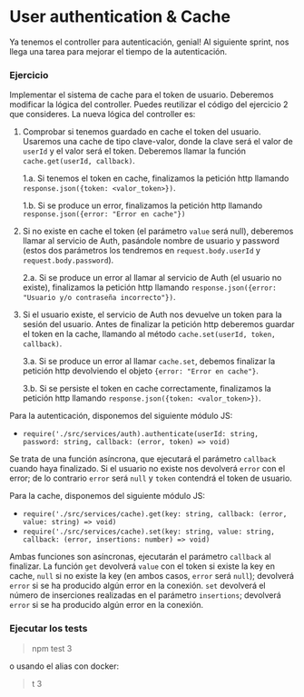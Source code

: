 # User authentication & Cache
Ya tenemos el controller para autenticación, genial! Al siguiente sprint, nos llega una tarea para mejorar el tiempo de la autenticación.

### Ejercicio
Implementar el sistema de cache para el token de usuario.
Deberemos modificar la lógica del controller. Puedes reutilizar el código del ejercicio 2 que consideres. La nueva lógica del controller es:

1. Comprobar si tenemos guardado en cache el token del usuario. Usaremos una cache de tipo clave-valor, donde la clave será el valor de `userId` y el valor será el token. Deberemos llamar la función `cache.get(userId, callback)`.

    1.a. Si tenemos el token en cache, finalizamos la petición http llamando `response.json({token: <valor_token>})`.

    1.b. Si se produce un error, finalizamos la petición http llamando `response.json({error: "Error en cache"})`

2. Si no existe en cache el token (el parámetro `value` será null), deberemos llamar al servicio de Auth, pasándole nombre de usuario y password (estos dos parámetros los tendremos en `request.body.userId` y `request.body.password`).

    2.a. Si se produce un error al llamar al servicio de Auth (el usuario no existe), finalizamos la petición http llamando `response.json({error: "Usuario y/o contraseña incorrecto"})`.

3. Si el usuario existe, el servicio de Auth nos devuelve un token para la sesión del usuario. Antes de finalizar la petición http deberemos guardar el token en la cache, llamando al método `cache.set(userId, token, callback)`.

    3.a. Si se produce un error al llamar `cache.set`, debemos finalizar la petición http devolviendo el objeto `{error: "Error en cache"}`.

    3.b. Si se persiste el token en cache correctamente, finalizamos la petición http llamando `response.json({token: <valor_token>})`.

Para la autenticación, disponemos del siguiente módulo JS:
- `require('./src/services/auth).authenticate(userId: string, password: string, callback: (error, token) => void)`

Se trata de una función asíncrona, que ejecutará el parámetro `callback` cuando haya finalizado. Si el usuario no existe nos devolverá `error` con el error; de lo contrario `error` será `null` y `token` contendrá el token de usuario.

Para la cache, disponemos del siguiente módulo JS:
- `require('./src/services/cache).get(key: string, callback: (error, value: string) => void)`
- `require('./src/services/cache).set(key: string, value: string, callback: (error, insertions: number) => void)`

Ambas funciones son asíncronas,  ejecutarán el parámetro `callback` al finalizar. La función `get` devolverá `value` con el token si existe la key en cache, `null` si no existe la key (en ambos casos, `error` será `null`); devolverá `error` si se ha producido algún error en la conexión. `set` devolverá el número de inserciones realizadas en el parámetro `insertions`; devolverá `error` si se ha producido algún error en la conexión.

### Ejecutar los tests
> npm test 3

o usando el alias con docker:

> t 3
